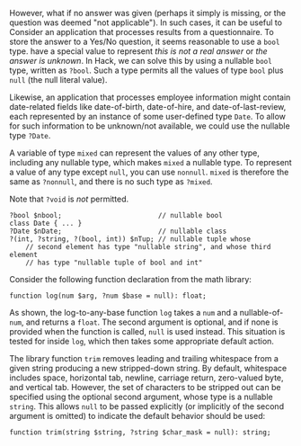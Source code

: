 However, what if no answer was given (perhaps it simply is missing, or the question was deemed "not applicable"). In such cases, it can be useful to 
Consider an application that processes results from a questionnaire. To store the answer to a Yes/No question, it seems reasonable to use a `bool` type. 
have a special value to represent *this is not a real answer* or *the answer is unknown*. In Hack, we can solve this by using a nullable `bool` type, 
written as `?bool`. Such a type permits all the values of type `bool` plus `null` (the null literal value).

Likewise, an application that processes employee information might contain date-related fields like date-of-birth, date-of-hire, and date-of-last-review, 
each represented by an instance of some user-defined type `Date`. To allow for such information to be unknown/not available, we could use the nullable 
type `?Date`.

A variable of type `mixed` can represent the values of any other type, including any nullable type, which makes `mixed` a nullable type. To represent
a value of any type except `null`, you can use `nonnull`. `mixed` is therefore the same as `?nonnull`, and there is no such type as `?mixed`.

Note that `?void` is *not* permitted.

```Hack
?bool $nbool;                        // nullable bool
class Date { ... }
?Date $nDate;                        // nullable class
?(int, ?string, ?(bool, int)) $nTup; // nullable tuple whose
    // second element has type "nullable string", and whose third element
    // has type "nullable tuple of bool and int"
```

Consider the following function declaration from the math library:

```Hack
function log(num $arg, ?num $base = null): float;
```

As shown, the log-to-any-base function `log` takes a `num` and a nullable-of-`num`, and returns a `float`. The second argument is optional, 
and if none is provided when the function is called, `null` is used instead. This situation is tested for inside `log`, which then takes some 
appropriate default action.

The library function `trim` removes leading and trailing whitespace from a given string producing a new stripped-down string. By default, 
whitespace includes space, horizontal tab, newline, carriage return, zero-valued byte, and vertical tab. However, the set of characters to 
be stripped out can be specified using the optional second argument, whose type is a nullable `string`. This allows `null` to be passed 
explicitly (or implicitly of the second argument is omitted) to indicate the default behavior should be used:

```Hack
function trim(string $string, ?string $char_mask = null): string;
```
